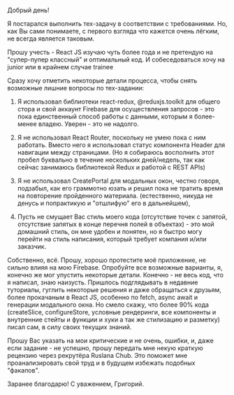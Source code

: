 Добрый день!

Я постарался выполнить тех-задачу в соответствии с требованиями. Но, как Вы сами понимаете, с первого взгляда что кажется очень лёгким, не всегда является таковым.

Прошу учесть - React JS изучаю чуть более года и не претендую на "супер-пупер классный" и оптимальный код. И собеседоваться хочу на junior или в крайнем случае trainee

Сразу хочу отметить некоторые детали процесса, чтобы снять возможные лишние вопросы по тех-задании:
1) Я использовал библиотеки react-redux, @reduxjs.toolkit для общего стора и свой аккаунт Firebase для осуществления запросов - это пока единственный способ работы с данными, которым я более-менее владею. Уверен - это не надолго.

2) Я не использовал React Router, поскольку не умею пока с ним работать. Вместо него я использовал статус компонента Header для навигации между страницами. (Но я собираюсь восполнить этот пробел буквально в течение нескольких дней/недель, так как сейчас занимаюсь библиотекой Redux и работой с REST APIs)

3) Я не использовал CreatePortal для модальных окон, честно говоря, подзабыл, как его граммотно юзать и решил пока не тратить время на повторение пройденного материала. (естественно, никуда не денусь и попрактикую и "отшлифую" его в дальнейшем),

4) Пусть не смущает Вас стиль моего кода (отсутствие точек с запятой, отсутствие запятых в конце перечня полей в объектах) - это мой домашний стиль, он мне удобен и понятен, но я быстро могу перейти на стиль написания, который требует компания и/или заказчик.

Собственно, всё. Прошу, хорошо протестите моё приложение, не сильно влияя на мою Firebase. Опробуйте все возможные варианты, я, конечно же мог упустить некоторые детали.
Конечно - не весь код, что я написал, знаю наизусть. Пришлось подглядывать в недавние туториалы, гуглить некоторые решения и даже обращаться к друзьям, более прокачаным в React JS, особенно по fetch, async await и генерации модального окна. Но смело скажу, что более 90% кода (createSlice, configureStore, условные рендеринги, все компоненты и внутренние стейты и функции и хуки а так же стилизацию и разметку) писал сам, в силу своих текущих знаний.

Прошу Вас указать на мои критические и не очень, ошибки, и, даже если задание - не успешно, прошу передать мне некую краткую рецензию через рекрутёра Ruslana Chub. Это поможет мне проанализировать свой труд и в будущем избежать подобных "факапов".

Заранее благодарю! С уважением, Григорий.

